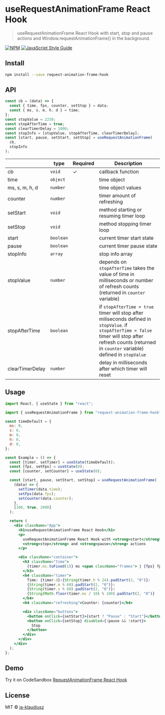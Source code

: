 # useRequestAnimationFrame React Hook

> useRequestAnimationFrame React Hook with start, stop and pause actions and Window.requestAnimationFrame() in the background.

[![NPM](https://img.shields.io/npm/v/request-animation-frame-hook.svg)](https://www.npmjs.com/package/request-animation-frame-hook) [![JavaScript Style Guide](https://img.shields.io/badge/code_style-standard-brightgreen.svg)](https://standardjs.com)

## Install

```bash
npm install --save request-animation-frame-hook
```

## API

```jsx
const cb = (data) => {
  const { time, fps, counter, setStop } = data;
  const { ms, s, m, h, d } = time;
};
const stopValue = 2250;
const stopAfterTime = true;
const clearTimerDelay = 1000;
const stopInfo = [stopValue, stopAfterTime, clearTimerDelay];
const [start, pause, setStart, setStop] = useRequestAnimationFrame(
  cb,
  stopInfo
);
```

|                 | type      | Required | Description                                                                                                                                                                                                 |
| --------------- | --------- | -------- | ----------------------------------------------------------------------------------------------------------------------------------------------------------------------------------------------------------- |
| cb              | `void`    | ✓        | callback function                                                                                                                                                                                           |
| time            | `object`  |          | time object                                                                                                                                                                                                 |
| ms, s, m, h, d  | `number`  |          | time object values                                                                                                                                                                                          |
| counter         | `number`  |          | timer amount of refreshing                                                                                                                                                                                  |
| setStart        | `void`    |          | method starting or resuming timer loop                                                                                                                                                                      |
| setStop         | `void`    |          | method stopping timer loop                                                                                                                                                                                  |
| start           | `boolean` |          | current timer start state                                                                                                                                                                                   |
| pause           | `boolean` |          | current timer pause state                                                                                                                                                                                   |
| stopInfo        | `array`   |          | stop info array                                                                                                                                                                                             |
| stopValue       | `number`  |          | depends on `stopAfterTime` takes the value of time in milliseconds or number of refresh counts (returned in `counter` variable)                                                                             |
| stopAfterTime   | `boolean` |          | if `stopAfterTime = true` timer will stop after miliseconds defined in `stopValue`. if `stopAfterTime = false` timer will stop after refresh counts (returned in `counter` variable) defined in `stopValue` |
| clearTimerDelay | `number`  |          | delay in milliseconds after which timer will reset                                                                                                                                                          |

## Usage

```jsx
import React, { useState } from "react";

import { useRequestAnimationFrame } from "request-animation-frame-hook";

const timeDefault = {
  ms: 0,
  s: 0,
  m: 0,
  h: 0,
  d: 0,
};

const Example = () => {
  const [timer, setTimer] = useState(timeDefault);
  const [fps, setFps] = useState(0);
  const [counter, setCounter] = useState(0);

  const [start, pause, setStart, setStop] = useRequestAnimationFrame(
    (data) => {
      setTimer(data.time);
      setFps(data.fps);
      setCounter(data.counter);
    },
    [100, true, 2000]
  );

  return (
    <div className="App">
      <h1>useRequestAnimationFrame React Hook</h1>
      <p>
        useRequestAnimationFrame React Hook with <strong>start</strong>,{" "}
        <strong>stop</strong> and <strong>pause</strong> actions
      </p>

      <div className="container">
        <h3 className="time">
          {timer.ms.toFixed(1)} ms <span className="frames"> | {fps} fps</span>
        </h3>
        <h4 className="timer">
          Time: {timer.d}:{String(timer.h % 24).padStart(2, "0")}:
          {String(timer.m % 60).padStart(2, "0")}:
          {String(timer.s % 60).padStart(2, "0")}:
          {String(Math.floor(timer.ms / 10) % 100).padStart(2, "0")}
        </h4>
        <h4 className="refreshing">Counter: {counter}</h4>

        <div className="buttons">
          <button onClick={setStart}>{start ? "Pause" : "Start"}</button>
          <button onClick={setStop} disabled={!pause && !start}>
            Stop
          </button>
        </div>
      </div>
    </div>
  );
};
```

## Demo

Try it on CodeSandbox [RequestAnimationFrame React Hook](https://codesandbox.io/s/requestanimationframe-react-hook-v-1-0-0-forked-shmkje?file=/src/App.js)

## License

MIT © [ja-klaudiusz](https://github.com/ja-klaudiusz)
